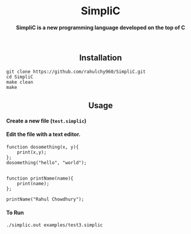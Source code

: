 

<h1 align="center">SimpliC</h1>

  
</p>
<p align="center">
  <b>SimpliC is a new programming language developed on the top of C</b>
</p>
<br>

<h2 align="center">Installation</h2>

```
git clone https://github.com/rahulchy960/SimpliC.git
cd SimpliC
make clean 
make
```

<h2 align="center">Usage</h2>

<h4 align="left">Create a new file (<code>test.simplic</code>)</h4>


<h4 align="left">Edit the file with a text editor.
</h4>

```
function dosomething(x, y){
    print(x,y);
};
dosomething("hello", "world");


function printName(name){
    print(name);
};

printName("Rahul Chowdhury");

```

<h4 align="left">To Run </h4>

```
./simplic.out examples/test3.simplic

```

